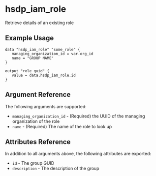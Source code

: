 # hsdp_iam_role

Retrieve details of an existing role

## Example Usage

```hcl
data "hsdp_iam_role" "some_role" {
   managing_organization_id = var.org_id
   name = "GROUP NAME"
}
```

```hcl
output "role_guid" {
   value = data.hsdp_iam_role.id
}
```

## Argument Reference

The following arguments are supported:

* `managing_organization_id` - (Required) the UUID of the managing organization of the role
* `name` - (Required) The name of the role to look up

## Attributes Reference

In addition to all arguments above, the following attributes are exported:

* `id` - The group GUID
* `description` - The description of the group

